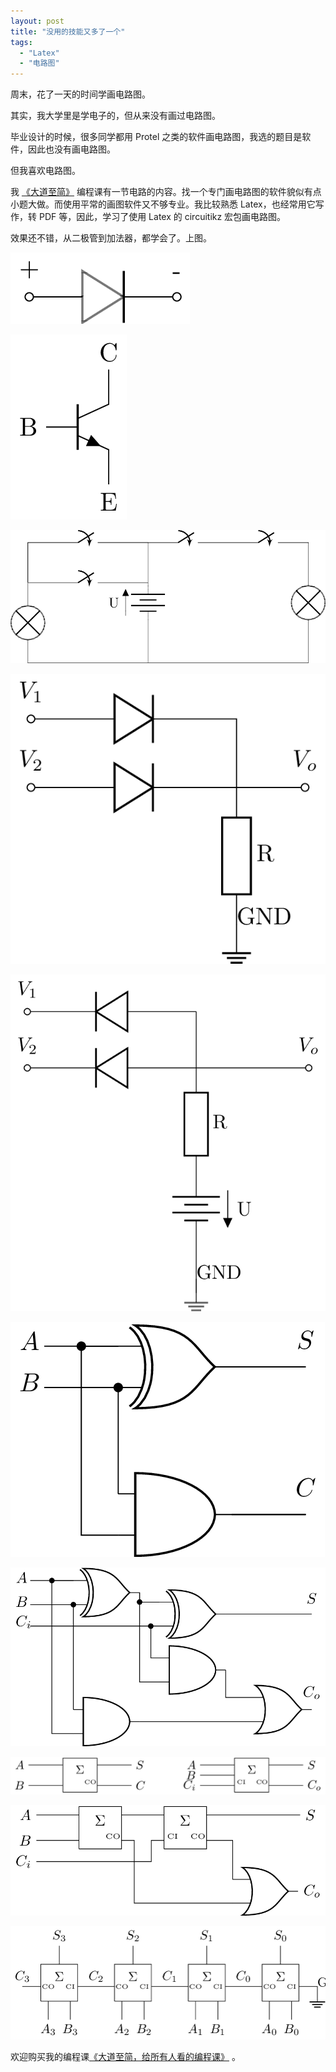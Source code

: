 ```yaml
---
layout: post
title: "没用的技能又多了一个"
tags:
  - "Latex"
  - "电路图"
---
```



周末，花了一天的时间学画电路图。

其实，我大学里是学电子的，但从来没有画过电路图。

毕业设计的时候，很多同学都用 Protel 之类的软件画电路图，我选的题目是软件，因此也没有画电路图。

但我喜欢电路图。

我 [《大道至简》](https://note.mowen.cn/note-intro/?noteUuid=Fj65tBfKpyvQrZEuFCmmT) 编程课有一节电路的内容。找一个专门画电路图的软件貌似有点小题大做。而使用平常的画图软件又不够专业。我比较熟悉 Latex，也经常用它写作，转 PDF 等，因此，学习了使用 Latex 的 circuitikz 宏包画电路图。

效果还不错，从二极管到加法器，都学会了。上图。

![](/images/circuit-0.png)

![](/images/circuit-1.png)

![](/images/circuit-2.png)

![](/images/circuit-3.png)

![](/images/circuit-4.png)

![](/images/circuit-5.png)

![](/images/circuit-6.png)

![](/images/circuit-7.png)

![](/images/circuit-8.png)

![](/images/circuit-9.png)

欢迎购买我的编程课[《大道至简，给所有人看的编程课》](https://note.mowen.cn/note-intro/?noteUuid=Fj65tBfKpyvQrZEuFCmmT) 。
